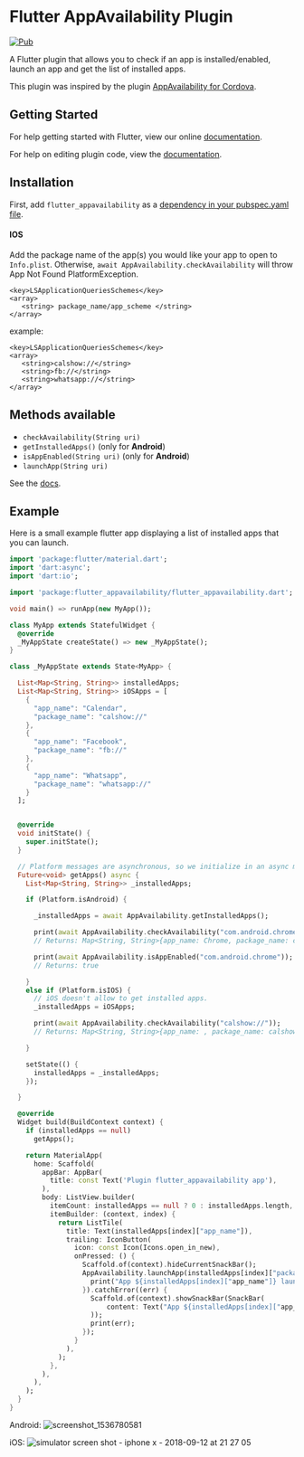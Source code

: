 # Flutter AppAvailability Plugin

[![Pub](https://img.shields.io/pub/v/flutter_appavailability.svg)](https://pub.dartlang.org/packages/flutter_appavailability)

A Flutter plugin that allows you to check if an app is installed/enabled, launch an app and get the list of installed apps.

This plugin was inspired by the plugin [AppAvailability for Cordova](https://github.com/ohh2ahh/AppAvailability).

## Getting Started
For help getting started with Flutter, view our online
[documentation](https://flutter.io/).

For help on editing plugin code, view the [documentation](https://flutter.io/developing-packages/#edit-plugin-package).

## Installation
First, add `flutter_appavailability` as a [dependency in your pubspec.yaml file](https://flutter.io/using-packages/).

#### IOS
Add the package name of the app(s) you would like your app to open to `Info.plist`. Otherwise, `await AppAvailability.checkAvailability` will throw App Not Found PlatformException.
```
<key>LSApplicationQueriesSchemes</key> 
<array> 
   <string> package_name/app_scheme </string> 
</array>
```
example:
```
<key>LSApplicationQueriesSchemes</key> 
<array> 
   <string>calshow://</string>
   <string>fb://</string>
   <string>whatsapp://</string>
</array>
```

## Methods available
- `checkAvailability(String uri)`
- `getInstalledApps()` (only for **Android**)
- `isAppEnabled(String uri)` (only for **Android**)
- `launchApp(String uri)`

See the [docs](https://pub.dartlang.org/documentation/flutter_appavailability/latest/).

## Example
Here is a small example flutter app displaying a list of installed apps that you can launch.
```dart
import 'package:flutter/material.dart';
import 'dart:async';
import 'dart:io';

import 'package:flutter_appavailability/flutter_appavailability.dart';

void main() => runApp(new MyApp());

class MyApp extends StatefulWidget {
  @override
  _MyAppState createState() => new _MyAppState();
}

class _MyAppState extends State<MyApp> {

  List<Map<String, String>> installedApps;
  List<Map<String, String>> iOSApps = [
    {
      "app_name": "Calendar",
      "package_name": "calshow://"
    },
    {
      "app_name": "Facebook",
      "package_name": "fb://"
    },
    {
      "app_name": "Whatsapp",
      "package_name": "whatsapp://"
    }
  ];


  @override
  void initState() {
    super.initState();
  }

  // Platform messages are asynchronous, so we initialize in an async method.
  Future<void> getApps() async {
    List<Map<String, String>> _installedApps;

    if (Platform.isAndroid) {

      _installedApps = await AppAvailability.getInstalledApps();

      print(await AppAvailability.checkAvailability("com.android.chrome"));
      // Returns: Map<String, String>{app_name: Chrome, package_name: com.android.chrome, versionCode: null, version_name: 55.0.2883.91}

      print(await AppAvailability.isAppEnabled("com.android.chrome"));
      // Returns: true

    }
    else if (Platform.isIOS) {
      // iOS doesn't allow to get installed apps.
      _installedApps = iOSApps;

      print(await AppAvailability.checkAvailability("calshow://"));
      // Returns: Map<String, String>{app_name: , package_name: calshow://, versionCode: , version_name: }

    }

    setState(() {
      installedApps = _installedApps;
    });

  }

  @override
  Widget build(BuildContext context) {
    if (installedApps == null)
      getApps();

    return MaterialApp(
      home: Scaffold(
        appBar: AppBar(
          title: const Text('Plugin flutter_appavailability app'),
        ),
        body: ListView.builder(
          itemCount: installedApps == null ? 0 : installedApps.length,
          itemBuilder: (context, index) {
            return ListTile(
              title: Text(installedApps[index]["app_name"]),
              trailing: IconButton(
                icon: const Icon(Icons.open_in_new),
                onPressed: () {
                  Scaffold.of(context).hideCurrentSnackBar();
                  AppAvailability.launchApp(installedApps[index]["package_name"]).then((_) {
                    print("App ${installedApps[index]["app_name"]} launched!");
                  }).catchError((err) {
                    Scaffold.of(context).showSnackBar(SnackBar(
                        content: Text("App ${installedApps[index]["app_name"]} not found!")
                    ));
                    print(err);
                  });
                }
              ),
            );
          },
        ),
      ),
    );
  }
}

```

Android:
![screenshot_1536780581](https://user-images.githubusercontent.com/5956938/45448682-48c49e80-b6d3-11e8-8e56-5972b017e233.png)

iOS:
![simulator screen shot - iphone x - 2018-09-12 at 21 27 05](https://user-images.githubusercontent.com/5956938/45448686-4a8e6200-b6d3-11e8-841c-be5b609b8c9b.png)
